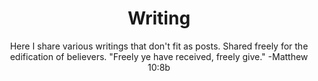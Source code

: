 ---
title: Writing
subtitle: Here I share various writings that don't fit as posts. Shared freely for the edification of believers. "Freely ye have received, freely give." -Matthew 10:8b
type: "page"
---